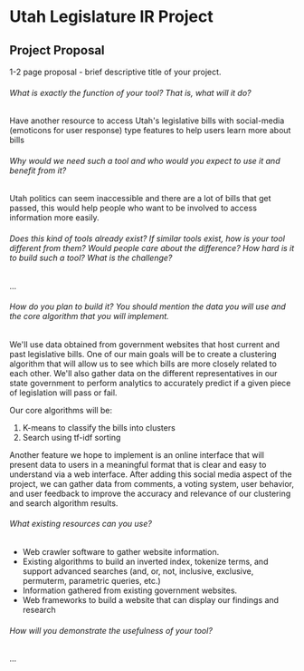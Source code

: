 # Utah Legislature IR Project

## Project Proposal

1-2 page proposal - brief descriptive title of your project.
 
###### What is exactly the function of your tool? That is, what will it do? 
 
 Have another resource to access Utah's legislative bills with social-media (emoticons for user response) type features to help users learn more about bills

###### Why would we need such a tool and who would you expect to use it and benefit from it? 
 
 Utah politics can seem inaccessible and there are a lot of bills that get passed, this would help people who want to be involved to access information more easily.

###### Does this kind of tools already exist? If similar tools exist, how is your tool different from them? Would people care about the   difference? How hard is it to build such a tool? What is the challenge?

...

###### How do you plan to build it? You should mention the data you will use and the core algorithm that you will implement.

We'll use data obtained from government websites that host current and past legislative bills. One of our main goals will be to create a clustering algorithm that will allow us to see which bills are more closely related to each other. We'll also gather data on the different representatives in our state government to perform analytics to accurately predict if a given piece of legislation will pass or fail.

Our core algorithms will be:
1. K-means to classify the bills into clusters
2. Search using tf-idf sorting

Another feature we hope to implement is an online interface that will present data to users in a meaningful format that is clear and easy to understand via a web interface. After adding this social media aspect of the project, we can gather data from comments, a voting system, user behavior, and user feedback to improve the accuracy and relevance of our clustering and search algorithm results.

###### What existing resources can you use?

* Web crawler software to gather website information.
* Existing algorithms to build an inverted index, tokenize terms, and support advanced searches (and, or, not, inclusive, exclusive, permuterm, parametric queries, etc.)
* Information gathered from existing government websites.
* Web frameworks to build a website that can display our findings and research


###### How will you demonstrate the usefulness of your tool?
...

